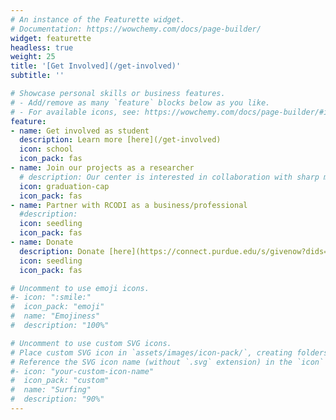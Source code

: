 ```yaml
---
# An instance of the Featurette widget.
# Documentation: https://wowchemy.com/docs/page-builder/
widget: featurette
headless: true
weight: 25
title: '[Get Involved](/get-involved)'
subtitle: ''

# Showcase personal skills or business features.
# - Add/remove as many `feature` blocks below as you like.
# - For available icons, see: https://wowchemy.com/docs/page-builder/#icons
feature:
- name: Get involved as student
  description: Learn more [here](/get-involved)
  icon: school
  icon_pack: fas
- name: Join our projects as a researcher
  # description: Our center is interested in collaboration with sharp minds in the field of Open Digital Innovation.  [Learn more](/our-projects)
  icon: graduation-cap
  icon_pack: fas
- name: Partner with RCODI as a business/professional
  #description: 
  icon: seedling
  icon_pack: fas
- name: Donate
  description: Donate [here](https://connect.purdue.edu/s/givenow?dids=067974&appealcode=18073)
  icon: seedling
  icon_pack: fas

# Uncomment to use emoji icons.
#- icon: ":smile:"
#  icon_pack: "emoji"
#  name: "Emojiness"
#  description: "100%"  

# Uncomment to use custom SVG icons.
# Place custom SVG icon in `assets/images/icon-pack/`, creating folders if necessary.
# Reference the SVG icon name (without `.svg` extension) in the `icon` field.
#- icon: "your-custom-icon-name"
#  icon_pack: "custom"
#  name: "Surfing"
#  description: "90%"
---
```

